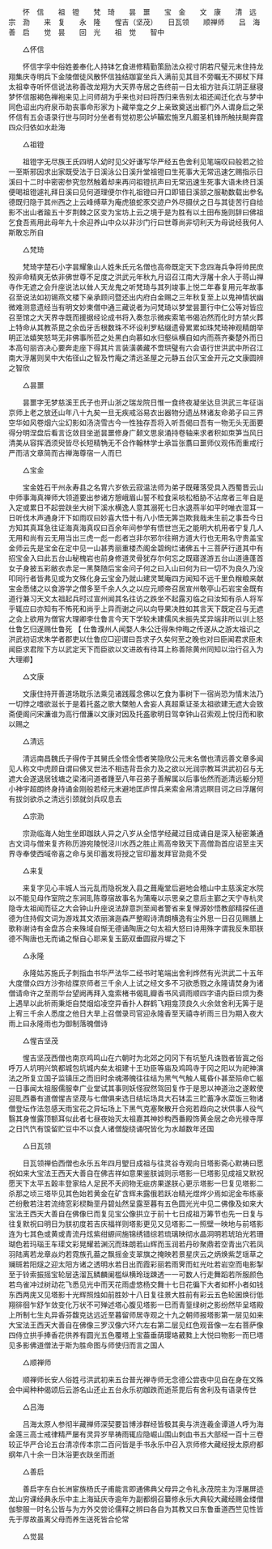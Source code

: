 <!-- { "loadSidebar": true } -->
　　怀　信　　祖　镫　　梵　琦　　昙　噩　　宝　金　　文　康　　清　远　　宗　泐　　来　复　　永　隆　　惺吉（坚茂）　　日瓦领　　顺禅师　　吕　海　　善　启　　觉　昙　　回　光　　祖　觉　　智中 

　　△怀信 

　　怀信字孚中俗姓姜奉化人持钵乞食进修精勤策励法众视寸阴若尺璧元末住持龙翔集庆寺明兵下金陵僧徒风散怀信独结跏宴坐兵入满前见其目不旁瞩无不掷杖下拜太祖幸寺听怀信说法称善改龙翔为大天界寺居之告终前一日太祖方驻兵江阴正昼寝梦怀信服褐色禅袍来见上问师胡为乎来也对曰将西归来告别太祖还闻迁化衣与梦中同色诏出内府泉币助丧事命形家为卜藏举龛之夕上亲致奠送出都门外人谓身后之荣怀信有五会语录行世与同时分坐者有觉初恩公垆鞴宏施烹凡鍜圣机锋所触扶颷奔霆四众归依如水赴海 

　　△祖镫 

　　祖镫字无尽族王氏四明人幼时见父好谦写华严经五色舍利见笔端叹曰般若之验一至斯邪因求出家既受法于日溪泳公日溪升堂祖镫曰生死事大无常迅速乞赐指示日溪曰十二时中密密参究忽然触着却来再问祖镫抗声曰无常迅速生死事大语未终日溪便喝祖镫遽礼拜日溪曰见何道理便尔作礼祖镫曰开口即错日溪颔之服勒数载出参名德既归隐于其州西之上云峰缚草为庵虎狼蛇豕交迹户外尽摄伏之日与其徒苦行自给影不出山者踰五十岁荆棘之区变为宝坊上云之境于是为胜有以土田布施则辞曰佛祖乞食吾焉用此母年九十余迎养山中众以非沙门行曰世尊尚非切利天为母说经我何人斯敢忘所自 

　　△梵琦 

　　梵琦字楚石小字昙耀象山人姓朱氏元名僧也高帝既定天下念四海兵争将帅民庶殁非命精爽无依非佛世尊不足度之洪武元年秋九月诏召江南大浮屠十余人于蒋山禅寺作无遮之会升座说法以耸人天龙鬼之听梵琦与其列竣事上悦二年春复用元年故事召至说法如初锡燕文楼下亲承顾问暨还出内府白金赐之三年秋复至上以鬼神情状幽微难测意遗经当有明文妙柬僧中通三藏说者为问梵琦以梦堂昙噩行中仁公等对皆应召至馆之大天界寺既而援据经论成书将入奏忽示微疾索笔书偈泊然而化时方禁火葬上特命从其教茶毘之余齿牙舌根数珠不坏设利罗粘缀遗骨累累如珠梵琦神观精朗举明正法嬉笑怒骂无非佛事所莅之处黑白向慕如水归壑纵横自如内而燕齐秦楚外而日本高句丽咨决心要奔走座下得其片言装潢袭藏不啻珙璧有六会语行世洪武中所召江南大浮屠则吴中大佑径山之智及竹庵之清远圣屋之元静五台庂宝金开元之文康圆辨之智欣 

　　△昙噩 

　　昙噩字无梦慈溪王氏子也开山浙之瑞龙院日惟一食终夜凝坐达旦洪武三年征诣京师上老之放还山年八十九矣一旦无疾戒浴易衣出器物分遗丛林诸友命弟子曰三界空华如风卷烟六尘幻影如汤浇雪古今一性独存吾将入听吾偈曰吾有一物无头无面要得分明涅盘后看言讫敛目坐逝昙噩修身广颡文思泉涌持卷轴来求者积如朿笋当风日清美从容挥洒须臾皆尽长短精觕无不合作翰林学士承旨张翥曰噩师仪观伟而重戒行严而洁文章简而古禅海尊宿一人而巳 

　　△宝金 

　　宝金姓石干州永寿县之名冑六岁依云寂温法师为弟子既薙落受具入西蜀晋云山中师事海真禅师大领道要出参诸方憩峨眉山誓不粒食采啖松栢胁不沾席者三年自是入定或累日不起尝趺坐大树下溪水横逸人意其溺死七日水退燕半如平时唯衣湿耳一日听伐木声通身汗下如雨叹曰妙喜大悟十有八小悟无筭岂欺我哉未生前之事吾今日方知其真耳急往证海真海真叹曰百余年间参学有悟世岂无之能明大机用者宁复几人无用和尚有云无用当出三虎一彪一彪者岂非尔邪尔往朔方道大行也无用名守贵盖宝金师云先是宝金在定中见一山甚秀丽重楼杰阁金碧绚烂诸佛五十三菩萨行道其中有招宝金入曰此五台山秘槐岩也前身修道灵骨犹存尔何忘之既寤遂游五台山道逄蓬首女子身披五彩敝衣赤足一黑獒随后宝金问子何之曰入山曰何为曰一切不为良久乃没叩同行者皆弗见或为文殊化身云宝金乃就山建灵鹫庵四方闻知不远千里负糇粮来献宝金悉储之以食游学之僧多至千余人久之以应元顺帝召居宣州敬亭山石岩宝金既有道行兼习天文太祖起兵时过宣州闻其名往访之跌坐不起露刃临之曰汝知有杀人将军乎辄应曰亦知有不怖死和尚乎上异而谢之问以向导果决胜如其言天下既定召与无遮之会上欲用为僧官大理卿李仕鲁言今天下学较未建儒风未振先奖异端非所以训上怒仕鲁乞归遂赐仕鲁死 【 仕鲁濮州人闻婺人朱公迁得朱仲晦之传遂从之游太祖识之洪武初诏求朱学者郡吏以仕鲁应□迎谓曰吾求子久矣何至之晚也对曰臣闻君求臣未闻臣求君陛下方以武定天下而臣欲以文进故有待耳上称善除黄州同知以治行召入为大理卿】 

　　△文康 

　　文康住持开善道场耽乐法乘见诸践履念佛以乞食为事树下一宿尚恐为情末法乃一切悖之嗜欲滋长于是着托盋之歌大槩勉人舍妄人真超乘证圣太祖欲建无遮大会致斋便阁问宋濂谁为高行僧濂以文康对因及托盋歌明日驾幸钟山召索观上悦归而和歌以赐之 

　　△清远 

　　清远南昌魏氏子得传于其舅氏全悟全悟者笑隐欣公元末名僧也清远善文章多闻见人称文中虎顾自谓曰佛叉世法不相违背吾余力及之欲以光润宗教耳洪武初召与无遮大会遂退居钱塘之梁渚问道者踵至八年召弟子善解属以后事怡然而逝清远躯分短小神宇超朗终身持诵金刚般若经元末避地匡庐悍兵来索金帛清远瞑目诃之曰浮屠何有拔剑欲杀之清远引颈就剑兵叹息去 

　　△宗泐 

　　宗泐临海人始生坐即跏趺人异之八岁从全悟学经藏过目成诵自是深入秘密兼通古文词与僧来复齐称历游宛陵悦泾川水西之胜止焉高帝致天下高僧泐首应诏至主天界寺奉使西域帝喜之命与吴印蓄发将授之官印蓄发拜官泐竟不受 

　　△来复 

　　来复字见心丰城人当元乱而隐祝发入县之葺庵堂后避地会稽山中主慈溪定水院以不能见母作室院之东涧耴陈尊宿故事名为蒲庵以示思亲之意后主鄞之天宁寺杭灵隐寺太祖闻而征之大会钟山升座说法辞意剀至闻者警省来复惮源妙悟教部精探任道德为住持假文词为游戏其文浓丽演迤森严整暇诗清朗横逸有尘外思一日召见赐膳上歌称谢诗有金盘苏合来殊域自惭无德诵陶唐之句太祖大怒曰诗用殊字谓我反朱耶朕德不陶唐也无而诵之惭自心耶来复玉筯双垂圆寂丹墀之下 

　　△永隆 

　　永隆姑苏施氏子刺指血书华严法华二经书时笔端出舍利烨然有光洪武二十五年大度僧众四方沙弥给牒京师者三千余人上试之经文多不习欲悉戮之永隆请焚身为诸僧请命许之至雨华台望阙再拜入龛索楮书偈耴瓣香书风调雨顺四字语内臣曰烦为奏上遇旱以此祈雨秉炬自焚烟焰凌空异香扑人群鹤飞翔龛顶良久火余敛舍利无筭于是上宥三千余人悉度之他日大旱上召僧录司官迎永隆香至天禧寺祈雨三日为期入夜大雨上曰永隆雨也为御制落魄僧诗 

　　△惺吉坚茂 

　　惺吉坚茂西僧也南京鸡鸣山在六朝时为北郊之冈冈下有坑堑凡诛戮者皆寘之俗呼万人坑明兴筑都城包坑城内矣太祖建十王功臣等庙及鸡鸣寺于冈之阳以为祀神演法之所复立国子监镇压之而旧时余魂滞魄往往结为黑气气触人辄昏仆甚至殒命亡躯一日事闻太祖服儒服幸广业堂试其事则妖怪寂然驾回复作于是思以神道治之遂敕使迎耴西番有道僧惺吉坚荗与七僧俱来选日结坛场具大石钵盂三贮蓄净水菜饭三物诸僧登坛作法忽感天雨宝花之异坛场上下黑气克塞聚散开合宛若趋向之状供事人役气翳其身惟露顶额耳似此者七昼夜始灭太祖嘉其神妙构西番殿饰黄金居之命光禄寺厚之日饩饩有馂留贮豆中不以食人诸僧旋绕诵呪皆化为水越数年还国 

　　△日瓦领 

　　日瓦领禅伯西僧也永乐五年四月朢日成祖与往灵谷寺观向日塔影斋心默祷曰愿祝如来大宝法王西天大善自在佛吉祥如意果鉴朕诚则示塔影一巳塔影见成祖又默祝愿天下太平五榖丰登家给人足民不夭阏物无疵疠果遂朕心更示塔影一巳复见塔影二杀那之顷三塔毕见其色始若黄金在矿含辉未露俄若跃冶精光煜烨少焉如泥金布练豪芒纷敷若注若流绮窓彩棂黝垩丹碧灿然呈露至暮有五色圆光光中见二佛像及如来大宝法王西天大善自在佛像巳而复见宝公像拱立于前十七日成祖万筹节也先一日复与往复默祝曰明日为朕初度若吉庆福祥则塔影更见又见塔影二一照壁一映地与前塔影连为七其色或黄或青流丹炫紫绀縓间施锦绣错综若琉璃映彻水晶洞明若琥珀光若珊瑚色若玛瑙王车璖文彩晃耀若渊沉而珠朗若山辉而玉润若丹砂聚鼎若空青出穴若凤羽陆离若龙章焱灼若霓族孔葢之飘摇金支翠旗之掩映若景星庆云之炳焕紫芝瑶草之斓斑若阳燧之迎太阳方诸之透明水若日出而霞彩丽若雨霁而虹光吐若岩空而电影掣至于铃索振摇宝轮层迭溜瓦鳞麟阑槛纵横玲珑踈透一一可数人行走舞蹈若所服颜色若鸟雀冲过树动花飞悉见光中而天花雨虚悠杨交舞十七日花徧下大者如杯小者如钱东西两庑又见塔影十光辉照烛如前胜妙十八日复往景大胜前有彩云五色轮囷焕衍低翔徘徊乍舒乍敛变化万状不可殚述塔心腹见塔影一巳而青篁绿树之影纷然毕呈塔殿上所制七生丸异香芬馥克达远近至暮留师居寺观之十九之朝师报塔影第一层见如来大宝法王西天大善自在佛像三罗汉像六环六左右第二层见红色观音像一左右菩萨像四侍立拱手捧香花供养有圆光五色覆塔上宝葢垂荫璎珞葳甤上大悦曰物影一而巳塔见多影佛道僧法于斯为胜命图与师使归而言之国人 

　　△顺禅师 

　　顺禅师长安人俗姓弓洪武初来五台普光禅寺师无念德公尝夜中见自在身在文殊会中闻种种偈颂后云游名山还止五台永乐初跏跌而逝茶毘后有舍利及有语录传世 

　　△吕海 

　　吕海太原人参彻半藏禅师深契要旨博涉群经皆极其奥与洪连羲金谭道人呼为海金莲三高士戒律精严屡有灵异岁旱祷雨辄应隐崛山围山刺血书五大部经一百十三卷较正华严合论五台清凉传本宗二百问皆是手书永乐中召入京师修大藏经授太原府都纲年八十余一日沐浴更衣趺坐而逝 

　　△善启 

　　善启字东白长洲宦族杨氏子甫能言即通佛典父母异之令礼永茂院主为浮屠屏迹龙山穷课经典永乐中主上海延庆寺逾年为副都纲召纂修永乐大典较大藏经赐金缕僧伽黎服一时名公皆与为方外交尝论儒释之辨曰各自为其教又曰东鲁垂道西竺见性皆先于厚故虽离父母而养生送死皆合伦常 

　　△觉昙 


